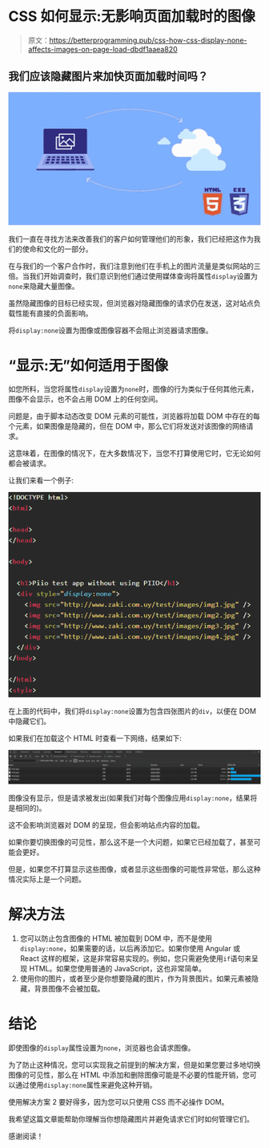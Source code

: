 # CSS 如何显示:无影响页面加载时的图像

> 原文：<https://betterprogramming.pub/css-how-css-display-none-affects-images-on-page-load-dbdf1aaea820>

## 我们应该隐藏图片来加快页面加载时间吗？

![](img/74d024f966fecf53d0177b99ce85f86b.png)

我们一直在寻找方法来改善我们的客户如何管理他们的形象，我们已经把这作为我们的使命和文化的一部分。

在与我们的一个客户合作时，我们注意到他们在手机上的图片流量是类似网站的三倍。当我们开始调查时，我们意识到他们通过使用媒体查询将属性`display`设置为`none`来隐藏大量图像。

虽然隐藏图像的目标已经实现，但浏览器对隐藏图像的请求仍在发送，这对站点负载性能有直接的负面影响。

将`display:none`设置为图像或图像容器不会阻止浏览器请求图像。

# “显示:无”如何适用于图像

如您所料，当您将属性`display`设置为`none`时，图像的行为类似于任何其他元素，图像不会显示，也不会占用 DOM 上的任何空间。

问题是，由于脚本动态改变 DOM 元素的可能性，浏览器将加载 DOM 中存在的每个元素，如果图像是隐藏的，但在 DOM 中，那么它们将发送对该图像的网络请求。

这意味着，在图像的情况下，在大多数情况下，当您不打算使用它时，它无论如何都会被请求。

让我们来看一个例子:

![](img/96e73dec7f57cff091e9470fc3d22d07.png)

在上面的代码中，我们将`display:none`设置为包含四张图片的`div`，以便在 DOM 中隐藏它们。

如果我们在加载这个 HTML 时查看一下网络，结果如下:

![](img/82213baeff20adb29215b8a641cae46d.png)

图像没有显示，但是请求被发出(如果我们对每个图像应用`display:none`，结果将是相同的)。

这不会影响浏览器对 DOM 的呈现，但会影响站点内容的加载。

如果你要切换图像的可见性，那么这不是一个大问题，如果它已经加载了，甚至可能会更好。

但是，如果您不打算显示这些图像，或者显示这些图像的可能性非常低，那么这种情况实际上是一个问题。

# 解决方法

1.  您可以防止包含图像的 HTML 被加载到 DOM 中，而不是使用`display:none`，如果需要的话，以后再添加它。如果你使用 Angular 或 React 这样的框架，这是非常容易实现的。例如，您只需避免使用`if`语句来呈现 HTML。如果您使用普通的 JavaScript，这也非常简单。
2.  使用你的图片，或者至少是你想要隐藏的图片，作为背景图片。如果元素被隐藏，背景图像不会被加载。

# 结论

即使图像的`display`属性设置为`none`，浏览器也会请求图像。

为了防止这种情况，您可以实现我之前提到的解决方案，但是如果您要过多地切换图像的可见性，那么在 HTML 中添加和删除图像可能是不必要的性能开销，您可以通过使用`display:none`属性来避免这种开销。

使用解决方案 2 要好得多，因为您可以只使用 CSS 而不必操作 DOM。

我希望这篇文章能帮助你理解当你想隐藏图片并避免请求它们时如何管理它们。

感谢阅读！